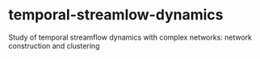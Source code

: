 # temporal-streamlow-dynamics
Study of  temporal streamflow dynamics with complex networks: network construction and clustering
